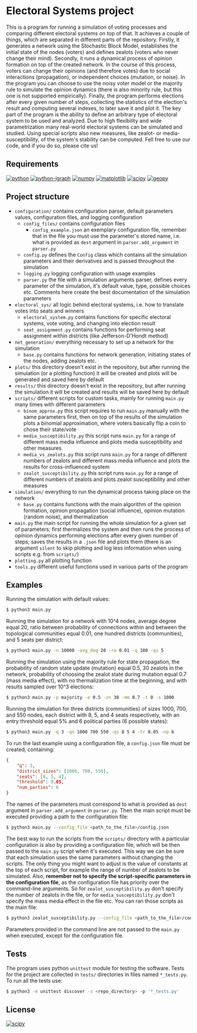 # Electoral Systems project

This is a program for running a simulation of voting processes and comparing different electoral systems on top of that.
It achieves a couple of things, which are separated in different parts of the repository. Firstly,
it generates a network using the Stochastic Block Model, establishes the initial state of the nodes (voters)
and defines zealots (voters who never change their mind). Secondly, it runs a dynamical process of opinion
formation on top of the created network. In the course of this process, voters can change their opinions
(and therefore votes) due to social interactions (propagation), or independent choices (mutation, or noise).
In the program you can choose to use the noisy voter model or the majority rule to simulate the opinion
dynamics (there is also minority rule, but this one is not supported empirically). Finally, the program
performs elections after every given number of steps, collecting the statistics of the election's result
and computing several indexes, to later save it and plot it. The key part of the program is the ability
to define an arbitrary type of electoral system to be used and analyzed. Due to high flexibility
and wide parametrization many real-world electoral systems can be simulated and studied. Using special
scripts also new measures, like zealot- or media-susceptibility, of the system's stability can be computed.
Fell free to use our code, and if you do so, please cite us!

## Requirements

[![python](https://img.shields.io/badge/python-3.6-brightgreen)](https://www.python.org/downloads/release/python-360/)
[![python-igraph](https://img.shields.io/badge/python--igraph-0.8-yellowgreen)](https://igraph.org/2020/02/14/igraph-0.8.0-python.html)
[![numpy](https://img.shields.io/badge/numpy-1.19.2-yellow)](https://numpy.org/devdocs/release/1.19.2-notes.html)
[![matplotlib](https://img.shields.io/badge/matplotlib-3.2.0-orange)](https://matplotlib.org/3.2.0/contents.html)
[![scipy](https://img.shields.io/badge/scipy-1.5.2-blue)](https://docs.scipy.org/doc/scipy/reference/release.1.5.2.html)
[![geopy](https://img.shields.io/badge/geppy-2.1.0-red)](https://geopy.readthedocs.io/en/stable/changelog_2xx.html)

## Project structure

* `configuration/` contains configuration parser, default parameters values, configuration files, and logging configuration
  * `config_files/` contains configuration files
      * `config_example.json` an exemplary configuration file, remember that in the file you must use the parameter's stored name, i.e. what is provided as `dest` argument in `parser.add_argument` in `parser.py`
  * `config.py` defines the `Config` class which contains all the simulation parameters and their derivatives and is passed throughout the simulation
  * `logging.py` logging configuration with usage examples
  * `parser.py` the file with a simulation arguments parser, defines every parameter of the simulation, it's default value, type, possible choices etc. Comments here create the best documentation of the simulation parameters
* `electoral_sys/` all logic behind electoral systems, i.e. how to translate votes into seats and winners
  * `electoral_system.py` contains functions for specific electoral systems, vote voting, and changing into election result
  * `seat_assignment.py` contains functions for performing seat assignment within districts (like Jefferson-D'Hondt method)
* `net_generation/` everything necessary to set up a network for the simulation
  * `base.py` contains functions for network generation, initiating states of the nodes, adding zealots etc.
* `plots/` this directory doesn't exist in the repository, but after running the simulation (or a plotting function) it will be created and plots will be generated and saved here by default
* `results/` this directory doesn't exist in the repository, but after running the simulation it will be created and results will be saved here by default
* `scripts/` different scripts for custom tasks, mainly for running `main.py` many times with different parameters
  * `binom_approx.py` this script requires to run `main.py` manually with the same parameters first, then on top of the results of the simulation plots a binomial approximation, where voters basically flip a coin to chose their state/vote
  * `media_susceptibility.py` this script runs `main.py` for a range of different mass media influence and plots media susceptibility and other measures
  * `media_vs_zealots.py` this script runs `main.py` for a range of different numbers of zealots and different mass media influence and plots the results for cross-influenced system
  * `zealot_susceptibility.py` this script runs `main.py` for a range of different numbers of zealots and plots zealot susceptibility and other measures
* `simulation/` everything to run the dynamical process taking place on the network
  * `base.py` contains functions with the main algorithm of the opinion formation, opinion propagation (social influence), opinion mutation (random noise), and thermalization
* `main.py` the main script for running the whole simulation for a given set of parameters; first thermalizes the system and then runs the process of opinion dynamics performing elections after every given number of steps; saves the results in a `.json` file and plots them (there is an argument `silent` to skip plotting and log less information when using scripts e.g. from `scripts/`)
* `plotting.py` all plotting function
* `tools.py` different useful functions used in various parts of the program

## Examples

Running the simulation with default values:
```bash
$ python3 main.py
```
Running the simulation for a network with 10^4 nodes, average degree equal 20, ratio between probability of connections
within and between the topological communities equal 0.01, one hundred districts (communities), and 5 seats per district:
```bash
$ python3 main.py -n 10000 -avg_deg 20 -ra 0.01 -q 100 -qs 5
```
Running the simulation using the majority rule for state propagation, the probability of random
state update (mutation) equal 0.5, 30 zealots in the network, probability of choosing the zealot state
during mutation equal 0.7 (mass media effect), with no thermalization time at the beginning, and
with results sampled over 10^3 elections:
```bash
$ python3 main.py -p majority -e 0.5 -zn 30 -mm 0.7 -t 0 -s 1000
```
Running the simulation for three districts (communities) of sizes 1000, 700, and 550 nodes, each district with
8, 5, and 4 seats respectively, with an entry threshold equal 5% and 6 political parties (6 possible states):
```bash
$ python3 main.py -q 3 -qn 1000 700 550 -qs 8 5 4 -tr 0.05 -np 6
```
To run the last example using a configuration file, a `config.json` file
must be created, containing:
```json
{
    "q": 3,
    "district_sizes": [1000, 700, 550],
    "seats": [8, 5, 4],
    "threshold": 0.05,
    "num_parties": 6
}
```
The names of the parameters must correspond to what is provided as `dest` argument in `parser.add_argument`
in `parser.py`. Then the main script must be executed providing a path to the configuration file:
```bash
$ python3 main.py --config_file <path_to_the_file>/config.json
```
The best way to run the scripts from the `scripts/` directory with a particular configuration is also
by providing a configuration file, which will be then passed to the `main.py` script when it's executed.
This way we can be sure that each simulation uses the same parameters without changing the scripts.
The only thing you might want to adjust is the value of constants at the top of each script, for example
the range of number of zealots to be simulated. Also, **remember not to specify the script-specific
parameters in the configuration file**, as the configuration file has priority over the command-line arguments.
So for `zealot_susceptibility.py`
don't specify the number of zealots in the file, or for `media_susceptibility.py` don't specify
the mass media effect in the file etc. You can ran those scripts as the main file:
```bash
$ python3 zealot_susceptibility.py --config_file <path_to_the_file>/config.json
```
Parameters provided in the command line are not passed to the `main.py` when executed, except
for the configuration file.

## Tests

The program uses python `unittest` module for testing the software.
Tests for the project are collected in `tests/` directories in files named `*_tests.py`.
To run all the tests use:
```bash
$ python3 -m unittest discover -s <repo_directory> -p '*_tests.py'
```

## License

[![scipy](https://img.shields.io/badge/licence-MIT-blue)](https://opensource.org/licenses/MIT)
